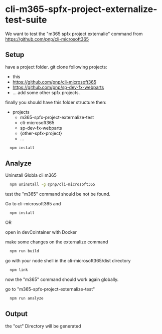 # cli-m365-spfx-project-externalize-test-suite

We want to test the "m365 spfx project externalie" command from <https://github.com/pnp/cli-microsoft365>

## Setup

have a project folder. git clone following projects:

- this
- <https://github.com/pnp/cli-microsoft365>
- <https://github.com/pnp/sp-dev-fx-webparts>
- ... add some other spfx projects.

finally you should have this folder structure then:

- projects
  - m365-spfx-project-externalize-test
  - cli-microsoft365
  - sp-dev-fx-webparts
  - {other-spfx-project}
  - ...

```bash
  npm install
```

## Analyze

Uninstall Globla cli m365

```bash
  npm uninstall -g @pnp/cli-microsoft365
```

test the "m365" command should be not be found.

Go to cli-microsoft365 and

```bash
  npm install 
```

OR

open in devCointainer with Docker

make some changes on the externalize command

```bash
  npm run build
```

go with your node shell in the cli-microsoft365/dist directory

```bash
  npm link
```

now the "m365" command should work again globally.

go to "m365-spfx-project-externalize-test"

```bash
  npm run analyze
```

## Output

the "out" Directory will be generated
